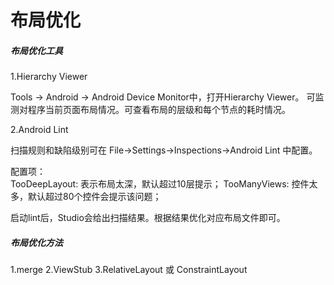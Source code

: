 # 布局优化

##### 布局优化工具
1.Hierarchy Viewer

Tools -> Android -> Android Device Monitor中，打开Hierarchy Viewer。
可监测对程序当前页面布局情况。可查看布局的层级和每个节点的耗时情况。

2.Android Lint

扫描规则和缺陷级别可在 File->Settings->Inspections->Android Lint 中配置。

配置项：<br>
TooDeepLayout: 表示布局太深，默认超过10层提示；
TooManyViews: 控件太多，默认超过80个控件会提示该问题；

启动lint后，Studio会给出扫描结果。根据结果优化对应布局文件即可。


##### 布局优化方法
1.merge
2.ViewStub
3.RelativeLayout 或 ConstraintLayout